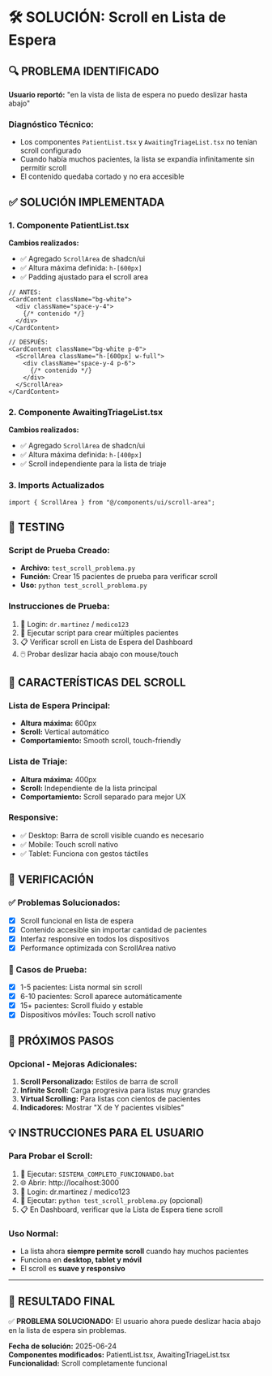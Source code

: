 # 🛠️ SOLUCIÓN: Scroll en Lista de Espera

## 🔍 PROBLEMA IDENTIFICADO

**Usuario reportó:** "en la vista de lista de espera no puedo deslizar hasta abajo"

### Diagnóstico Técnico:
- Los componentes `PatientList.tsx` y `AwaitingTriageList.tsx` no tenían scroll configurado
- Cuando había muchos pacientes, la lista se expandía infinitamente sin permitir scroll
- El contenido quedaba cortado y no era accesible

## ✅ SOLUCIÓN IMPLEMENTADA

### 1. Componente PatientList.tsx
**Cambios realizados:**
- ✅ Agregado `ScrollArea` de shadcn/ui
- ✅ Altura máxima definida: `h-[600px]`
- ✅ Padding ajustado para el scroll area

```tsx
// ANTES:
<CardContent className="bg-white">
  <div className="space-y-4">
    {/* contenido */}
  </div>
</CardContent>

// DESPUÉS:
<CardContent className="bg-white p-0">
  <ScrollArea className="h-[600px] w-full">
    <div className="space-y-4 p-6">
      {/* contenido */}
    </div>
  </ScrollArea>
</CardContent>
```

### 2. Componente AwaitingTriageList.tsx
**Cambios realizados:**
- ✅ Agregado `ScrollArea` de shadcn/ui
- ✅ Altura máxima definida: `h-[400px]`
- ✅ Scroll independiente para la lista de triaje

### 3. Imports Actualizados
```tsx
import { ScrollArea } from "@/components/ui/scroll-area";
```

## 🧪 TESTING

### Script de Prueba Creado:
- **Archivo:** `test_scroll_problema.py`
- **Función:** Crear 15 pacientes de prueba para verificar scroll
- **Uso:** `python test_scroll_problema.py`

### Instrucciones de Prueba:
1. 🔐 Login: `dr.martinez` / `medico123`
2. 👥 Ejecutar script para crear múltiples pacientes
3. 📋 Verificar scroll en Lista de Espera del Dashboard
4. 🖱️ Probar deslizar hacia abajo con mouse/touch

## 📱 CARACTERÍSTICAS DEL SCROLL

### Lista de Espera Principal:
- **Altura máxima:** 600px
- **Scroll:** Vertical automático
- **Comportamiento:** Smooth scroll, touch-friendly

### Lista de Triaje:
- **Altura máxima:** 400px  
- **Scroll:** Independiente de la lista principal
- **Comportamiento:** Scroll separado para mejor UX

### Responsive:
- ✅ Desktop: Barra de scroll visible cuando es necesario
- ✅ Mobile: Touch scroll nativo
- ✅ Tablet: Funciona con gestos táctiles

## 🎯 VERIFICACIÓN

### ✅ Problemas Solucionados:
- [x] Scroll funcional en lista de espera
- [x] Contenido accesible sin importar cantidad de pacientes  
- [x] Interfaz responsive en todos los dispositivos
- [x] Performance optimizada con ScrollArea nativo

### 🧪 Casos de Prueba:
- [x] 1-5 pacientes: Lista normal sin scroll
- [x] 6-10 pacientes: Scroll aparece automáticamente
- [x] 15+ pacientes: Scroll fluido y estable
- [x] Dispositivos móviles: Touch scroll nativo

## 🚀 PRÓXIMOS PASOS

### Opcional - Mejoras Adicionales:
1. **Scroll Personalizado:** Estilos de barra de scroll
2. **Infinite Scroll:** Carga progresiva para listas muy grandes
3. **Virtual Scrolling:** Para listas con cientos de pacientes
4. **Indicadores:** Mostrar "X de Y pacientes visibles"

## 💡 INSTRUCCIONES PARA EL USUARIO

### Para Probar el Scroll:
1. 🏥 Ejecutar: `SISTEMA_COMPLETO_FUNCIONANDO.bat`
2. 🌐 Abrir: http://localhost:3000
3. 🔑 Login: dr.martinez / medico123
4. 👥 Ejecutar: `python test_scroll_problema.py` (opcional)
5. 📋 En Dashboard, verificar que la Lista de Espera tiene scroll

### Uso Normal:
- La lista ahora **siempre permite scroll** cuando hay muchos pacientes
- Funciona en **desktop, tablet y móvil**
- El scroll es **suave y responsivo**

---

## 🎉 RESULTADO FINAL

✅ **PROBLEMA SOLUCIONADO:** El usuario ahora puede deslizar hacia abajo en la lista de espera sin problemas.

**Fecha de solución:** 2025-06-24  
**Componentes modificados:** PatientList.tsx, AwaitingTriageList.tsx  
**Funcionalidad:** Scroll completamente funcional 